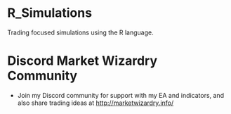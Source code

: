 # R_Simulations

Trading focused simulations using the R language.

# Discord Market Wizardry Community
- Join my Discord community for support with my EA and indicators, and also share trading ideas at http://marketwizardry.info/
